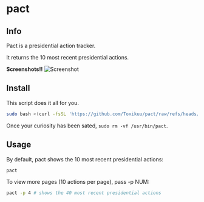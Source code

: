 # pact

## Info
Pact is a presidential action tracker.

It returns the 10 most recent presidential actions.

**Screenshots!!**
![Screenshot]()

## Install
This script does it all for you.

```bash
sudo bash <(curl -fsSL 'https://github.com/Toxikuu/pact/raw/refs/heads/master/install.sh')
```

Once your curiosity has been sated, `sudo rm -vf /usr/bin/pact`.

## Usage
By default, pact shows the 10 most recent presidential actions:
```bash
pact
```

To view more pages (10 actions per page), pass -p NUM:
```bash
pact -p 4 # shows the 40 most recent presidential actions
```
